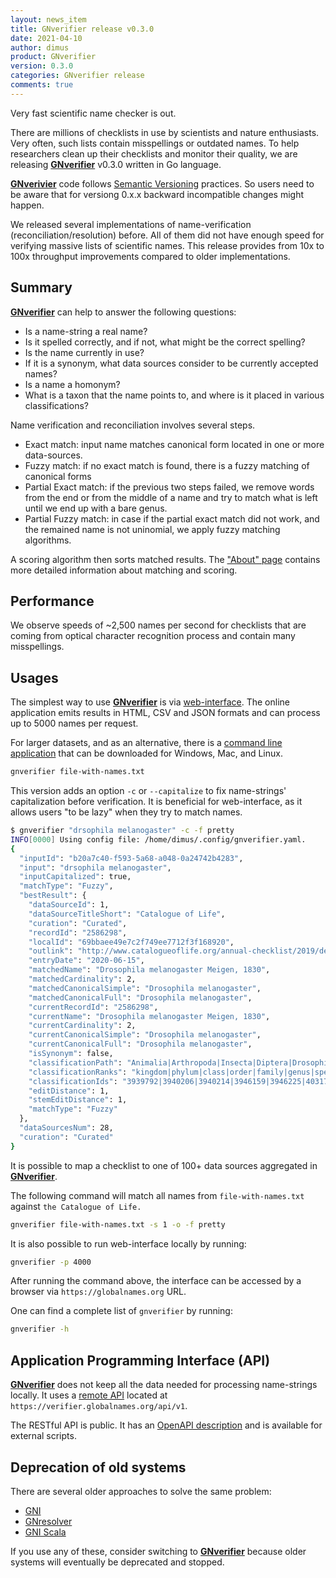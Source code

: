 ```yaml
---
layout: news_item
title: GNverifier release v0.3.0
date: 2021-04-10
author: dimus
product: GNverifier
version: 0.3.0
categories: GNverifier release
comments: true
---
```


Very fast scientific name checker is out.

There are millions of checklists in use by scientists and nature enthusiasts.
Very often, such lists contain misspellings or outdated names. To help
researchers clean up their checklists and monitor their quality, we are
releasing [**GNverifier**][gnverifier] v0.3.0 written in Go language.

[**GNverivier**][gnverifier] code follows [Semantic Versioning] practices.  So
users need to be aware that for versiong 0.x.x backward incompatible changes
might happen.

We released several implementations of name-verification
(reconciliation/resolution) before. All of them did not have enough speed for
verifying massive lists of scientific names. This release provides from 10x to
100x throughput improvements compared to older implementations.

## Summary

[**GNverifier**][gnverifier] can help to answer the following questions:

- Is a name-string a real name?
- Is it spelled correctly, and if not, what might be the correct spelling?
- Is the name currently in use?
- If it is a synonym, what data sources consider to be currently accepted names?
- Is a name a homonym?
- What is a taxon that the name points to, and where is it placed in various
  classifications?

Name verification and reconciliation involves several steps.

- Exact match: input name matches canonical form located in one or more
  data-sources.
- Fuzzy match: if no exact match is found, there is a fuzzy matching of
  canonical forms
- Partial Exact match: if the previous two steps failed, we remove words from
  the end or from the middle of a name and try to match what is left until we
  end up with a bare genus.
- Partial Fuzzy match: in case if the partial exact match did not work, and the
  remained name is not uninomial, we apply fuzzy matching algorithms.

A scoring algorithm then sorts matched results. The ["About"
page][about] contains more detailed information about matching and scoring.

## Performance

We observe speeds of ~2,500 names per second for checklists that are coming
from optical character recognition process and contain many misspellings.

## Usages

The simplest way to use [**GNverifier**][gnverifier] is via
[web-interface][gnverifier web].  The online application emits results in HTML,
CSV and JSON formats and can process up to 5000 names per request.

For larger datasets, and as an alternative, there is a [command line
application][gnverifier cli] that can be downloaded for Windows, Mac, and Linux.

```bash
gnverifier file-with-names.txt
```

This version adds an option `-c` or `--capitalize` to fix name-strings'
capitalization before verification. It is beneficial for web-interface, as it
allows users "to be lazy" when they try to match names.

```bash
$ gnverifier "drsophila melanogaster" -c -f pretty
INFO[0000] Using config file: /home/dimus/.config/gnverifier.yaml.
{
  "inputId": "b20a7c40-f593-5a68-a048-0a24742b4283",
  "input": "drsophila melanogaster",
  "inputCapitalized": true,
  "matchType": "Fuzzy",
  "bestResult": {
    "dataSourceId": 1,
    "dataSourceTitleShort": "Catalogue of Life",
    "curation": "Curated",
    "recordId": "2586298",
    "localId": "69bbaee49e7c2f749ee7712f3f168920",
    "outlink": "http://www.catalogueoflife.org/annual-checklist/2019/details/species/id/69bbaee49e7c2f749ee7712f3f168920",
    "entryDate": "2020-06-15",
    "matchedName": "Drosophila melanogaster Meigen, 1830",
    "matchedCardinality": 2,
    "matchedCanonicalSimple": "Drosophila melanogaster",
    "matchedCanonicalFull": "Drosophila melanogaster",
    "currentRecordId": "2586298",
    "currentName": "Drosophila melanogaster Meigen, 1830",
    "currentCardinality": 2,
    "currentCanonicalSimple": "Drosophila melanogaster",
    "currentCanonicalFull": "Drosophila melanogaster",
    "isSynonym": false,
    "classificationPath": "Animalia|Arthropoda|Insecta|Diptera|Drosophilidae|Drosophila|Drosophila melanogaster",
    "classificationRanks": "kingdom|phylum|class|order|family|genus|species",
    "classificationIds": "3939792|3940206|3940214|3946159|3946225|4031785|2586298",
    "editDistance": 1,
    "stemEditDistance": 1,
    "matchType": "Fuzzy"
  },
  "dataSourcesNum": 28,
  "curation": "Curated"
}
```

It is possible to map a checklist to one of 100+ data sources aggregated in
[**GNverifier**][gnverifier].

The following command will match all names from
`file-with-names.txt` against `the Catalogue of Life.`

```bash
gnverifier file-with-names.txt -s 1 -o -f pretty
```

It is also possible to run web-interface locally by running:

```bash
gnverifier -p 4000
```

After running the command above, the interface can be accessed by a browser via
`https://globalnames.org` URL.

One can find a complete list of `gnverifier` by running:

```bash
gnverifier -h
```

## Application Programming Interface (API)

[**GNverifier**][gnverifier] does not keep all the data needed for processing
name-strings locally. It uses a [remote API][api] located at
`https://verifier.globalnames.org/api/v1`.

The RESTful API is public. It has an [OpenAPI description][api] and is
available for external scripts.

## Deprecation of old systems

There are several older approaches to solve the same problem:

- [GNI](https://gni.globalnames.org)
- [GNresolver](https://resolver.globalnames.org)
- [GNI Scala](https://index.globalnames.org)

If you use any of these, consider switching to [**GNverifier**][gnverifier]
because older systems will eventually be deprecated and stopped.

[gnverifier]: https://github.com/gnames/gnverifier
[gnverifier cli]: https://github.com/gnames/gnverifier/releases/tag/v0.3.0
[about]: https://verifier.globalnames.org/about
[gnverifier web]: https://verifier.globalnames.org
[api]: https://app.swaggerhub.com/apis-docs/dimus/gnames/1.0.0
[Semantic Versioning]: https://semver.org
